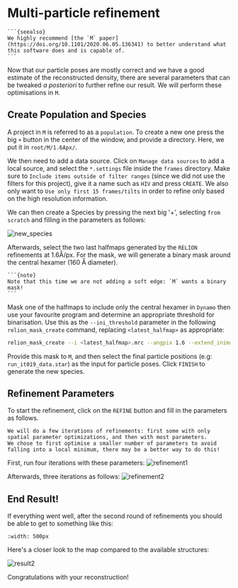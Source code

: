 # Multi-particle refinement

````{margin}
```{seealso}
We highly recommend [the `M` paper](https://doi.org/10.1101/2020.06.05.136341) to better understand what this software does and is capable of.
```
````
Now that our particle poses are mostly correct and we have a good estimate of the reconstructed density, there are several parameters that can be tweaked _a posteriori_ to further refine our result. We will perform these optimisations in `M`.


## Create Population and Species

A project in `M` is referred to as a `population`. To create a new one press the big `+` button in the center of the window, and provide a directory. Here, we put it in `root/M/1.6Apx/`.

We then need to add a data source. Click on `Manage data sources` to add a local source, and select the `*.settings` file inside the `frames` directory. Make sure to `Include items outside of filter ranges` (since we did not use the filters for this project), give it a name such as `HIV` and press `CREATE`. We also only want to `Use only first 15 frames/tilts` in order to refine only based on the high resolution information.

We can then create a Species by pressing the next big '+', selecting `from scratch` and filling in the parameters as follows:

![new_species](m.assets/new_species.png)

Afterwards, select the two last halfmaps generated by the `RELION` refinements at 1.6Å/px. For the mask, we will generate a binary mask around the central hexamer (160 Å diameter).

````{margin}
```{note}
Note that this time we are not adding a soft edge: `M` wants a binary mask!
```
````

Mask one of the halfmaps to include only the central hexamer in `Dynamo` then use your favourite program and determine an appropriate threshold for binarisation. Use this as the `--ini_threshold` parameter in the following `relion_mask_create` command, replacing `<latest_halfmap>` as appropriate:

```bash
relion_mask_create --i <latest_halfmap>.mrc --angpix 1.6 --extend_inimask 5 --o mask_1.6Apx.mrc --ini_threshold 0.05
```

Provide this mask to `M`, and then select the final particle positions (e.g: `run_it019_data.star`) as the input for particle poses. Click `FINISH` to generate the new species.

## Refinement Parameters

To start the refinement, click on the `REFINE` button and fill in the parameters as follows.

```{note}
We will do a few iterations of refinements: first some with only spatial parameter optimizations, and then with most parameters.
We chose to first optimise a smaller number of parameters to avoid falling into a local minimum, there may be a better way to do this!
```

First, run four iterations with these parameters:
![refinement1](m.assets/refinement1.png)

Afterwards, three iterations as follows:
![refinement2](m.assets/refinement2.png)

## End Result!

If everything went well, after the second round of refinements you should be able to get to something like this:

```{image} m.assets/result1.png
:width: 500px
```

Here's a closer look to the map compared to the available structures:

![result2](m.assets/result2.png)

Congratulations with your reconstruction!
